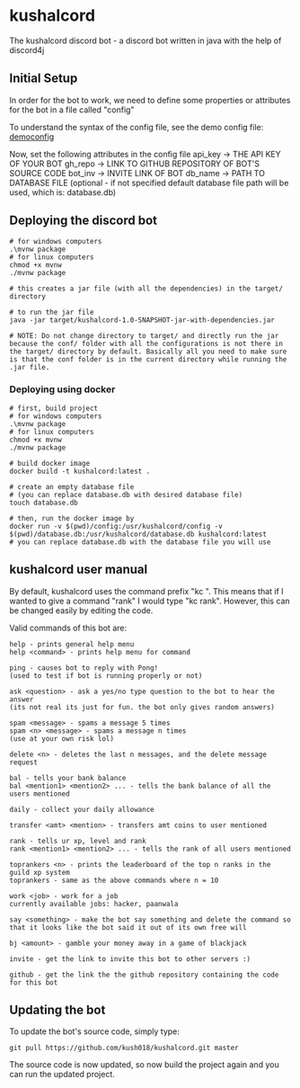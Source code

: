 # kushalcord

The kushalcord discord bot - a discord bot written in java with the help of discord4j

## Initial Setup

In order for the bot to work, we need to define some properties or attributes for the bot in a file called "config"

To understand the syntax of the config file, see the demo config file: [democonfig](democonfig)

Now, set the following attributes in the config file
api_key -> THE API KEY OF YOUR BOT
gh_repo -> LINK TO GITHUB REPOSITORY OF BOT'S SOURCE CODE
bot_inv -> INVITE LINK OF BOT
db_name -> PATH TO DATABASE FILE (optional - if not specified default database file path will be used, which is: database.db)

## Deploying the discord bot

```
# for windows computers
.\mvnw package
# for linux computers
chmod +x mvnw
./mvnw package

# this creates a jar file (with all the dependencies) in the target/ directory

# to run the jar file
java -jar target/kushalcord-1.0-SNAPSHOT-jar-with-dependencies.jar

# NOTE: Do not change directory to target/ and directly run the jar because the conf/ folder with all the configurations is not there in the target/ directory by default. Basically all you need to make sure is that the conf folder is in the current directory while running the .jar file.
```

### Deploying using docker

```
# first, build project 
# for windows computers
.\mvnw package
# for linux computers
chmod +x mvnw
./mvnw package

# build docker image
docker build -t kushalcord:latest .

# create an empty database file
# (you can replace database.db with desired database file)
touch database.db

# then, run the docker image by
docker run -v $(pwd)/config:/usr/kushalcord/config -v $(pwd)/database.db:/usr/kushalcord/database.db kushalcord:latest
# you can replace database.db with the database file you will use
```

## kushalcord user manual

By default, kushalcord uses the command prefix "kc ". This means that if I wanted to give a command "rank" I would type "kc rank". However, this can be changed easily by editing the code.

Valid commands of this bot are:

```
help - prints general help menu
help <command> - prints help menu for command

ping - causes bot to reply with Pong!
(used to test if bot is running properly or not)

ask <question> - ask a yes/no type question to the bot to hear the answer
(its not real its just for fun. the bot only gives random answers)

spam <message> - spams a message 5 times
spam <n> <message> - spams a message n times
(use at your own risk lol)

delete <n> - deletes the last n messages, and the delete message request

bal - tells your bank balance
bal <mention1> <mention2> ... - tells the bank balance of all the users mentioned

daily - collect your daily allowance

transfer <amt> <mention> - transfers amt coins to user mentioned

rank - tells ur xp, level and rank
rank <mention1> <mention2> ... - tells the rank of all users mentioned

toprankers <n> - prints the leaderboard of the top n ranks in the guild xp system
toprankers - same as the above commands where n = 10

work <job> - work for a job
currently available jobs: hacker, paanwala

say <something> - make the bot say something and delete the command so that it looks like the bot said it out of its own free will

bj <amount> - gamble your money away in a game of blackjack

invite - get the link to invite this bot to other servers :)

github - get the link the the github repository containing the code for this bot
```

## Updating the bot

To update the bot's source code, simply type:

```
git pull https://github.com/kush018/kushalcord.git master
```

The source code is now updated, so now build the project again and you can run the updated project.